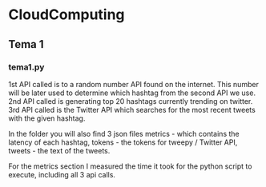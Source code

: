 # CloudComputing

## Tema 1
### tema1.py
1st API called is to a random number API found on the internet. This number will be later used to determine which hashtag from the second API we use.
2nd API called is generating top 20 hashtags currently trending on twitter.
3rd API called is the Twitter API which searches for the most recent tweets with the given hashtag.

In the folder you will also find 3 json files metrics - which contains the latency of each hashtag, tokens - the tokens for tweepy / Twitter API, tweets - the text of the tweets.

For the metrics section I measured the time it took for the python script to execute, including all 3 api calls.
